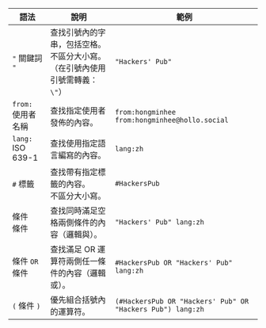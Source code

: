 | 語法              | 說明                                                                                                              | 範例                                                     |
|-------------------|-------------------------------------------------------------------------------------------------------------------|----------------------------------------------------------|
| `"` 關鍵詞 `"`     | 查找引號內的字串，包括空格。<br>不區分大小寫。<br>（在引號內使用引號需轉義：`\"`）                                            | `"Hackers' Pub"`                                          |
| `from:` 使用者名稱  | 查找指定使用者發佈的內容。                                                                                            | `from:hongminhee`<br>`from:hongminhee@hollo.social`       |
| `lang:` ISO 639-1 | 查找使用指定語言編寫的內容。                                                                                          | `lang:zh`                                                 |
| `#` 標籤          | 查找帶有指定標籤的內容。<br>不區分大小寫。                                                                             | `#HackersPub`                                             |
| 條件 ` ` 條件      | 查找同時滿足空格兩側條件的內容（邏輯與）。                                                                             | `"Hackers' Pub" lang:zh`                                  |
| 條件 `OR` 條件     | 查找滿足 OR 運算符兩側任一條件的內容（邏輯或）。                                                                       | `#HackersPub OR "Hackers' Pub" lang:zh`                   |
| `(` 條件 `)`      | 優先組合括號內的運算符。                                                                                              | `(#HackersPub OR "Hackers' Pub" OR "Hackers Pub") lang:zh` |
